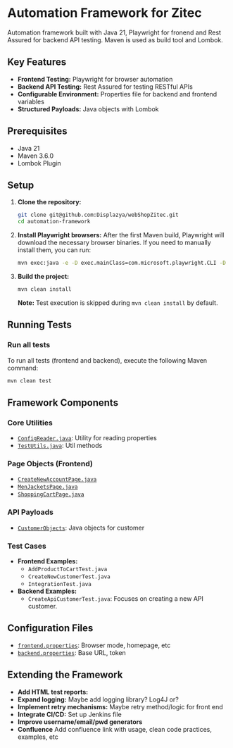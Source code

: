# Automation Framework for Zitec

Automation framework built with Java 21, Playwright for fronend and Rest Assured for backend API testing. Maven is used as build tool and Lombok.

## Key Features

*   **Frontend Testing:** Playwright for browser automation
*   **Backend API Testing:** Rest Assured for testing RESTful APIs
*   **Configurable Environment:** Properties file for backend and frontend variables
*   **Structured Payloads:** Java objects with Lombok

## Prerequisites

*   Java 21
*   Maven 3.6.0
*   Lombok Plugin

## Setup

1.  **Clone the repository:**
    ```bash
    git clone git@github.com:Displazya/webShopZitec.git
    cd automation-framework
    ```
2.  **Install Playwright browsers:**
    After the first Maven build, Playwright will download the necessary browser binaries. If you need to manually install them, you can run:
    ```bash
    mvn exec:java -e -D exec.mainClass=com.microsoft.playwright.CLI -D exec.args="install"
    ```
3.  **Build the project:**
    ```bash
    mvn clean install
    ```
    **Note:** Test execution is skipped during `mvn clean install` by default.

## Running Tests

### Run all tests

To run all tests (frontend and backend), execute the following Maven command:

```bash
mvn clean test
```


## Framework Components

### Core Utilities

*   [`ConfigReader.java`](src/main/java/com/automation/framework/ConfigReader.java): Utility for reading properties
*   [`TestUtils.java`](src/main/java/com/automation/framework/TestUtils.java): Util methods


### Page Objects (Frontend)

*   [`CreateNewAccountPage.java`](src/main/java/com/automation/framework/pages/CreateNewAccountPage.java)
*   [`MenJacketsPage.java`](src/main/java/com/automation/framework/pages/MenJacketsPage.java)
*   [`ShoppingCartPage.java`](src/main/java/com/automation/framework/pages/ShoppingCartPage.java)

### API Payloads

*   [`CustomerObjects`](src/main/java/com/automation/framework/payloads/customer): Java objects for customer

### Test Cases

*   **Frontend Examples:**
    *   `AddProductToCartTest.java`
    *   `CreateNewCustomerTest.java`
    *   `IntegrationTest.java`
*   **Backend Examples:**
    *   `CreateApiCustomerTest.java`: Focuses on creating a new API customer.

## Configuration Files

*   [`frontend.properties`](src/main/resources/frontend.properties): Browser mode, homepage, etc
*   [`backend.properties`](src/main/resources/backend.properties): Base URL, token

## Extending the Framework

*   **Add HTML test reports:** 
*   **Expand logging:** Maybe add logging library? Log4J or?
*   **Implement retry mechanisms:** Maybe retry method/logic for front end
*   **Integrate CI/CD:** Set up Jenkins file 
*   **Improve username/email/pwd generators** 
*   **Confluence** Add confluence link with usage, clean code practices, examples, etc